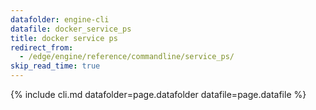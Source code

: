 ```yaml
---
datafolder: engine-cli
datafile: docker_service_ps
title: docker service ps
redirect_from:
  - /edge/engine/reference/commandline/service_ps/
skip_read_time: true
---
```

<!--
Sorry, but the contents of this page are automatically generated from
Docker's source code. If you want to suggest a change to the text that appears
here, you'll need to find the string by searching this repo:

https://github.com/docker/cli
-->

{% include cli.md datafolder=page.datafolder datafile=page.datafile %}
